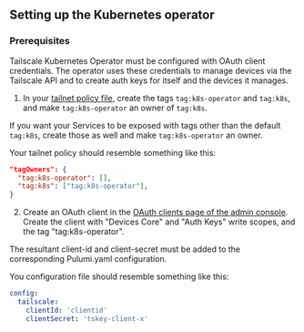 ## Setting up the Kubernetes operator

### Prerequisites

Tailscale Kubernetes Operator must be configured with OAuth client credentials.
The operator uses these credentials to manage devices via the Tailscale API and to
create auth keys for itself and the devices it manages.

1. In your [tailnet policy file](https://login.tailscale.com/admin/acls/file), create the tags `tag:k8s-operator` and `tag:k8s`,
   and make `tag:k8s-operator` an owner of `tag:k8s`.

If you want your Services to be exposed with tags other than the default `tag:k8s`,
create those as well and make `tag:k8s-operator` an owner.

Your tailnet policy should resemble something like this:

```json
"tagOwners": {
  "tag:k8s-operator": [],
  "tag:k8s": ["tag:k8s-operator"],
}
```

2. Create an OAuth client in the [OAuth clients page of the admin console](https://login.tailscale.com/admin/settings/oauth).
   Create the client with "Devices Core" and "Auth Keys" write scopes, and the
   tag "tag:k8s-operator".

The resultant client-id and client-secret must be added to the corresponding
Pulumi.yaml configuration.

You configuration file should resemble something like this:

```yaml
config:
  tailscale:
    clientId: 'clientid'
    clientSecret: 'tskey-client-x'
```
